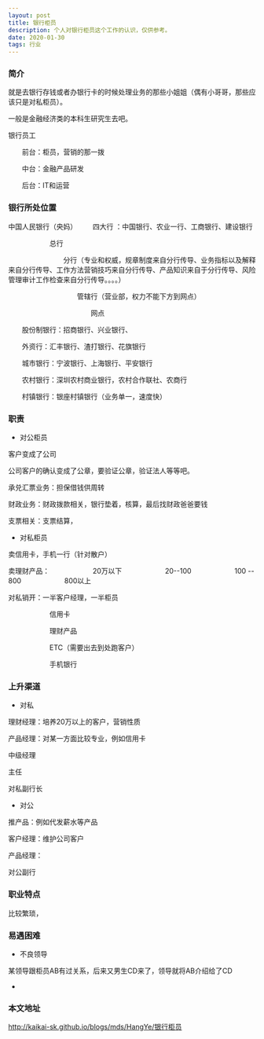 ```yaml
---
layout: post
title: 银行柜员
description: 个人对银行柜员这个工作的认识，仅供参考。
date: 2020-01-30
tags: 行业   
---
```


### 简介

就是去银行存钱或者办银行卡的时候处理业务的那些小姐姐（偶有小哥哥，那些应该只是对私柜员）。

一般是金融经济类的本科生研究生去吧。

银行员工

&emsp;&emsp;前台：柜员，营销的那一拨
   
&emsp;&emsp;中台：金融产品研发
   
&emsp;&emsp;后台：IT和运营

### 银行所处位置

中国人民银行（央妈）
&emsp;&emsp;四大行 ：中国银行、农业一行、工商银行、建设银行
	
&emsp;&emsp;&emsp;&emsp;&emsp;&emsp;总行
    
&emsp;&emsp;&emsp;&emsp;&emsp;&emsp;&emsp;&emsp;分行（专业和权威，规章制度来自分行传导、业务指标以及解释来自分行传导、工作方法营销技巧来自分行传导、产品知识来自于分行传导、风险管理审计工作检查来自分行传导。。。。）		 
			
&emsp;&emsp;&emsp;&emsp;&emsp;&emsp;&emsp;&emsp;&emsp;&emsp;管辖行（营业部，权力不能下方到网点）
					
&emsp;&emsp;&emsp;&emsp;&emsp;&emsp;&emsp;&emsp;&emsp;&emsp;&emsp;&emsp;网点
					     
&emsp;&emsp;股份制银行：招商银行、兴业银行、
	
&emsp;&emsp;外资行：汇丰银行、渣打银行、花旗银行
	
&emsp;&emsp;城市银行：宁波银行、上海银行、平安银行
	
&emsp;&emsp;农村银行：深圳农村商业银行，农村合作联社、农商行
	
&emsp;&emsp;村镇银行：银座村镇银行（业务单一，速度快）

### 职责

* 对公柜员

客户变成了公司

公司客户的确认变成了公章，要验证公章，验证法人等等吧。

承兑汇票业务：担保借钱供周转

财政业务：财政拨款相关，银行垫着，核算，最后找财政爸爸要钱

支票相关：支票结算，

* 对私柜员

卖信用卡，手机一行（针对散户）

卖理财产品：
&emsp;&emsp;&emsp;&emsp;&emsp;&emsp;20万以下
&emsp;&emsp;&emsp;&emsp;&emsp;&emsp;20--100
&emsp;&emsp;&emsp;&emsp;&emsp;&emsp;100 -- 800
&emsp;&emsp;&emsp;&emsp;&emsp;&emsp;800以上		   

对私销开：一半客户经理，一半柜员
          
&emsp;&emsp;&emsp;&emsp;&emsp;&emsp;信用卡
		  
&emsp;&emsp;&emsp;&emsp;&emsp;&emsp;理财产品
		  
&emsp;&emsp;&emsp;&emsp;&emsp;&emsp;ETC（需要出去到处跑客户）
		  
&emsp;&emsp;&emsp;&emsp;&emsp;&emsp;手机银行
		  
		  


### 上升渠道

* 对私

理财经理：培养20万以上的客户，营销性质

产品经理：对某一方面比较专业，例如信用卡

中级经理

主任

对私副行长

* 对公

推产品：例如代发薪水等产品

客户经理：维护公司客户

产品经理：

对公副行

### 职业特点

比较繁琐，

### 易遇困难

* 不良领导

某领导跟柜员AB有过关系，后来又男生CD来了，领导就将AB介绍给了CD

*

### 本文地址

http://kaikai-sk.github.io/blogs/mds/HangYe/银行柜员



